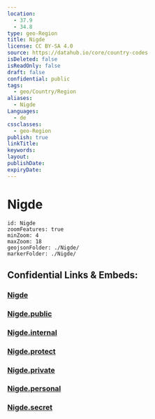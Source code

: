 ```yaml
---
location:
  - 37.9
  - 34.8
type: geo-Region
title: Nigde
license: CC BY-SA 4.0
source: https://datahub.io/core/country-codes
isDeleted: false
isReadOnly: false
draft: false
confidential: public
tags:
  - geo/Country/Region
aliases:
  - Nigde
Languages:
  - de
cssclasses:
  - geo-Region
publish: true
linkTitle:
keywords:
layout:
publishDate:
expiryDate:
---
```


# Nigde

```leaflet
id: Nigde
zoomFeatures: true 
minZoom: 4 
maxZoom: 18
geojsonFolder: ./Nigde/
markerFolder: ./Nigde/
```


## Confidential Links & Embeds: 

### [Nigde](/_Standards/Earth/Continent/Europe/Europe~East/Turkey/Provinces~Turkey/Nigde.md) 

### [Nigde.public](/_public/Earth/Continent/Europe/Europe~East/Turkey/Provinces~Turkey/Nigde.public.md) 

### [Nigde.internal](/_internal/Earth/Continent/Europe/Europe~East/Turkey/Provinces~Turkey/Nigde.internal.md) 

### [Nigde.protect](/_protect/Earth/Continent/Europe/Europe~East/Turkey/Provinces~Turkey/Nigde.protect.md) 

### [Nigde.private](/_private/Earth/Continent/Europe/Europe~East/Turkey/Provinces~Turkey/Nigde.private.md) 

### [Nigde.personal](/_personal/Earth/Continent/Europe/Europe~East/Turkey/Provinces~Turkey/Nigde.personal.md) 

### [Nigde.secret](/_secret/Earth/Continent/Europe/Europe~East/Turkey/Provinces~Turkey/Nigde.secret.md)

